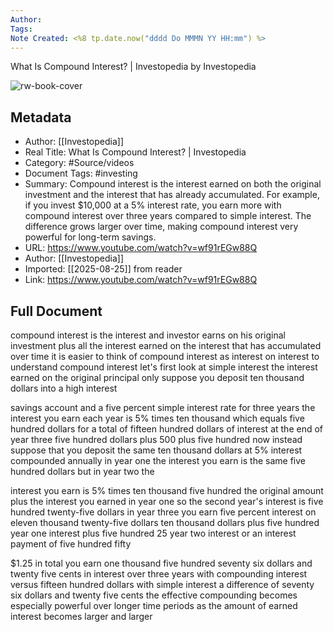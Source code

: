 ```yaml
---
Author: 
Tags:
Note Created: <%8 tp.date.now("dddd Do MMMN YY HH:mm") %>
---
```

What Is Compound Interest? | Investopedia by Investopedia

![rw-book-cover](https://i.ytimg.com/vi/wf91rEGw88Q/maxresdefault.jpg)

## Metadata
- Author: [[Investopedia]]
- Real Title: What Is Compound Interest? | Investopedia
- Category: #Source/videos
- Document Tags:  #investing 
- Summary: Compound interest is the interest earned on both the original investment and the interest that has already accumulated. For example, if you invest $10,000 at a 5% interest rate, you earn more with compound interest over three years compared to simple interest. The difference grows larger over time, making compound interest very powerful for long-term savings.
- URL: https://www.youtube.com/watch?v=wf91rEGw88Q
- Author: [[Investopedia]]
- Imported: [[2025-08-25]] from reader
- Link: https://www.youtube.com/watch?v=wf91rEGw88Q

## Full Document
compound interest is the interest and investor earns on his original investment plus all the interest earned on the interest that has accumulated over time it is easier to think of compound interest as interest on interest to understand compound interest let's first look at simple interest the interest earned on the original principal only suppose you deposit ten thousand dollars into a high interest 

savings account and a five percent simple interest rate for three years the interest you earn each year is 5% times ten thousand which equals five hundred dollars for a total of fifteen hundred dollars of interest at the end of year three five hundred dollars plus 500 plus five hundred now instead suppose that you deposit the same ten thousand dollars at 5% interest compounded annually in year one the interest you earn is the same five hundred dollars but in year two the 

interest you earn is 5% times ten thousand five hundred the original amount plus the interest you earned in year one so the second year's interest is five hundred twenty-five dollars in year three you earn five percent interest on eleven thousand twenty-five dollars ten thousand dollars plus five hundred year one interest plus five hundred 25 year two interest or an interest payment of five hundred fifty 

$1.25 in total you earn one thousand five hundred seventy six dollars and twenty five cents in interest over three years with compounding interest versus fifteen hundred dollars with simple interest a difference of seventy six dollars and twenty five cents the effective compounding becomes especially powerful over longer time periods as the amount of earned interest becomes larger and larger

